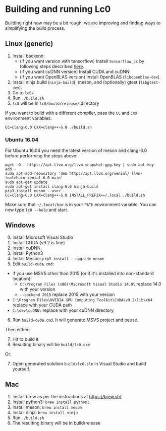 # Building and running Lc0

Building right now may be a bit rough, we are improving and finding ways to simplifying the build process.

## Linux (generic)

1. Install backend:
    - (if you want version with tensorflow) Install `tensorflow_cc` by following steps described [here](https://github.com/FloopCZ/tensorflow_cc).
    - (if you want cuDNN version) Install CUDA and cuDNN.
    - (if you want OpenBLAS version) Install OpenBLAS (`libopenblas-dev`).
2. Install ninja build (`ninja-build`), meson, and (optionally) gtest (`libgtest-dev`).
3. Go to `lc0/`
4. Run `./build.sh`
5. `lc0` will be in `lc0/build/release/` directory

If you want to build with a different compiler, pass the `CC` and `CXX` environment variables:

    CC=clang-6.0 CXX=clang++-6.0 ./build.sh

### Ubuntu 16.04

For Ubuntu 16.04 you need the latest version of meson and clang-6.0 before performing the steps above:

    wget -O - https://apt.llvm.org/llvm-snapshot.gpg.key | sudo apt-key add -
    sudo apt-add-repository 'deb http://apt.llvm.org/xenial/ llvm-toolchain-xenial-6.0 main'
    sudo apt-get update
    sudo apt-get install clang-6.0 ninja-build
    pip3 install meson --user
    CC=clang-6.0 CXX=clang++-6.0 INSTALL_PREFIX=~/.local ./build.sh

Make sure that `~/.local/bin` is in your `PATH` environment variable. You can now type `lc0 --help` and start.


## Windows

0. Install Microsoft Visual Studio
1. Install CUDA (v9.2 is fine)
2. Install cuDNN.
3. Install Python3
4. Install Meson: `pip3 install --upgrade meson`
5. Edit `build-cuda.cmd`:

* If you use MSVS other than 2015 (or if it's installed into non-standard location):
    * `C:\Program Files (x86)\Microsoft Visual Studio 14.0\` replace 14.0 with your version
    * `--backend 2015` replace 2015 with your version
* `C:\Program Files\NVIDIA GPU Computing Toolkit\CUDA\v9.2\lib\x64` replace with your CUDA path
* `C:\dev\cuDNN\` replace with your cuDNN directory

6. Run `build-cuda.cmd`. It will generate MSVS project and pause.

Then either:

7. Hit <Enter> to build it.
8. Resulting binary will be `build/lc0.exe`

Or.

7. Open generated solution `build/lc0.sln` in Visual Studio and build yourself.

## Mac

1. Install brew as per the instructions at https://brew.sh/
2. Install python3: `brew install python3`
3. Install meson: `brew install meson`
4. Install ninja: `brew install ninja`
5. Run `./build.sh`
6. The resulting binary will be in build/release
